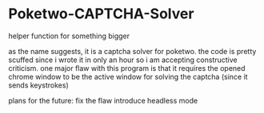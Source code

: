 # Poketwo-CAPTCHA-Solver
helper function for something bigger

as the name suggests, it is a captcha solver for poketwo. the code is pretty scuffed since i wrote it in only an hour so i am accepting constructive criticism.
one major flaw with this program is that it requires the opened chrome window to be the active window for solving the captcha (since it sends keystrokes)

plans for the future:
fix the flaw
introduce headless mode
